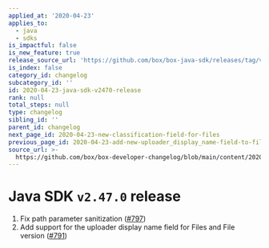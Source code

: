 ```yaml
---
applied_at: '2020-04-23'
applies_to:
  - java
  - sdks
is_impactful: false
is_new_feature: true
release_source_url: 'https://github.com/box/box-java-sdk/releases/tag/v2.47.0'
is_index: false
category_id: changelog
subcategory_id: ''
id: 2020-04-23-java-sdk-v2470-release
rank: null
total_steps: null
type: changelog
sibling_id: ''
parent_id: changelog
next_page_id: 2020-04-23-new-classification-field-for-files
previous_page_id: 2020-04-23-add-new-uploader_display_name-field-to-file-and-file-versions
source_url: >-
  https://github.com/box/box-developer-changelog/blob/main/content/2020/04-23-java-sdk-v2470-release.md
---
```

# Java SDK `v2.47.0` release

1. Fix path parameter sanitization ([#797](https://github.com/box/box-java-sdk/pull/797))
2. Add support for the uploader display name field for Files and File version ([#791](https://github.com/box/box-java-sdk/pull/791))